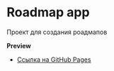 # Roadmap app

Проект для создания роадмапов

**Preview**

- [Ссылка на GitHub Pages](https://ex1lex.github.io/Roadmap-app/)
